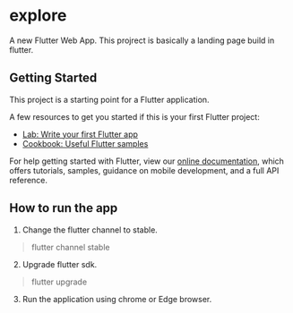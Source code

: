 # explore

A new Flutter Web App. This projrect is basically a landing page build in flutter. 

## Getting Started

This project is a starting point for a Flutter application.

A few resources to get you started if this is your first Flutter project:

- [Lab: Write your first Flutter app](https://flutter.dev/docs/get-started/codelab)
- [Cookbook: Useful Flutter samples](https://flutter.dev/docs/cookbook)

For help getting started with Flutter, view our
[online documentation](https://flutter.dev/docs), which offers tutorials,
samples, guidance on mobile development, and a full API reference.


## How to run the app

1. Change the flutter channel to stable.
> flutter channel stable

2. Upgrade flutter sdk.
> flutter upgrade

3. Run the application using chrome or Edge browser.
